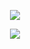 <p href="https://api.lanyard.rest/v1/users/821872002465792051" align="center" width="1000px">
    <img src="https://lanyard.cnrad.dev/api/821872002465792051?borderRadius=30px"/>
</p>


<p align="center">
  <a href="https://skillicons.dev">
    <img src="https://skillicons.dev/icons?i=androidstudio,angular,ansible,apache,arduino,aws,azure,bash,bootstrap,c,cloudflare,cmake,codepen,composer,cpp,cs,css,discord,django,docker,fastapi,figma,firebase,flask,flutter,gcp,git,github,gitlab,go,gradle,graphql,html,idea,java,js,json,jupyter,kotlin,laravel,linux,md,mongodb,mysql,neovim,nginx,nextjs,nodejs,npm,opencv,pandas,perl,php,postman,pr,py,pycharm,python,react,redis,replit,redux,rust,sass,spring,sqlite,stackoverflow,swift,tailwind,threejs,ts,unity,vercel,vim,vite,visualstudio,vscode,vue,wasm,webpack,windows,wordpress" />
  </a>
</p>

<p href="https://discord.com/users/821872002465792051" align="center">
    <img alt="" src="https://github-readme-stats.vercel.app/api?username=azeriyim&theme=tokyonight&show_icons=true">
</p>
